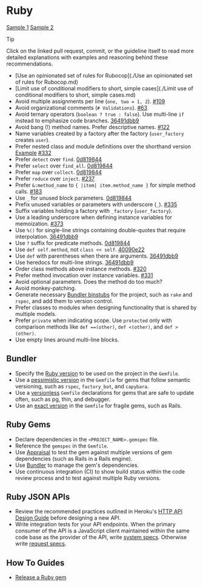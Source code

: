 # Ruby

[Sample 1](sample_1.rb) [Sample 2](sample_2.rb)

> [!TIP]
> Click on the linked pull request, commit, or the guideline itself to read more
> detailed explanations with examples and reasoning behind these recommendations.

- [Use an opinionated set of rules for Rubocop](./Use an opinionated set of rules for Rubocop.md)
- [Limit use of conditional modifiers to short, simple cases](./Limit use of conditional modifiers to short, simple cases.md)
- Avoid multiple assignments per line (`one, two = 1, 2`). [#109]
- Avoid organizational comments (`# Validations`). [#63]
- Avoid ternary operators (`boolean ? true : false`). Use multi-line `if`
  instead to emphasize code branches. [36491dbb9]
- Avoid bang (!) method names. Prefer descriptive names. [#122]
- Name variables created by a factory after the factory (`user_factory` creates
  `user`).
- Prefer nested class and module definitions over the shorthand version
  [Example](/ruby/sample_1.rb#L103) [#332]
- Prefer `detect` over `find`. [0d819844]
- Prefer `select` over `find_all`. [0d819844]
- Prefer `map` over `collect`. [0d819844]
- Prefer `reduce` over `inject`. [#237]
- Prefer `&:method_name` to `{ |item| item.method_name }` for simple method
  calls. [#183]
- Use `_` for unused block parameters. [0d819844]
- Prefix unused variables or parameters with underscore (`_`). [#335]
- Suffix variables holding a factory with `_factory` (`user_factory`).
- Use a leading underscore when defining instance variables for memoization.
  [#373]
- Use `%()` for single-line strings containing double-quotes that require
  interpolation. [36491dbb9]
- Use `?` suffix for predicate methods. [0d819844]
- Use `def self.method`, not `class << self`. [40090e22]
- Use `def` with parentheses when there are arguments. [36491dbb9]
- Use heredocs for multi-line strings. [36491dbb9]
- Order class methods above instance methods. [#320]
- Prefer method invocation over instance variables. [#331]
- Avoid optional parameters. Does the method do too much?
- Avoid monkey-patching.
- Generate necessary [Bundler binstubs] for the project, such as `rake` and
  `rspec`, and add them to version control.
- Prefer classes to modules when designing functionality that is shared by
  multiple models.
- Prefer `private` when indicating scope. Use `protected` only with comparison
  methods like `def ==(other)`, `def <(other)`, and `def >(other)`.
- Use empty lines around multi-line blocks.

[#63]: https://github.com/thoughtbot/guides/pull/63
[#109]: https://github.com/thoughtbot/guides/pull/109
[#122]: https://github.com/thoughtbot/guides/pull/122
[#183]: https://github.com/thoughtbot/guides/pull/183
[#237]: https://github.com/thoughtbot/guides/pull/237
[#320]: https://github.com/thoughtbot/guides/pull/320
[#331]: https://github.com/thoughtbot/guides/pull/331
[#332]: https://github.com/thoughtbot/guides/pull/332
[#335]: https://github.com/thoughtbot/guides/pull/335
[#373]: https://github.com/thoughtbot/guides/pull/373
[0d819844]: https://github.com/thoughtbot/guides/commit/0d819844
[36491dbb9]: https://github.com/thoughtbot/guides/commit/36491dbb9
[40090e22]: https://github.com/thoughtbot/guides/commit/40090e22
[bundler binstubs]: https://github.com/sstephenson/rbenv/wiki/Understanding-binstubs

## Bundler

- Specify the [Ruby version] to be used on the project in the `Gemfile`.
- Use a [pessimistic version] in the `Gemfile` for gems that follow semantic
  versioning, such as `rspec`, `factory_bot`, and `capybara`.
- Use a [versionless] `Gemfile` declarations for gems that are safe to update
  often, such as pg, thin, and debugger.
- Use an [exact version] in the `Gemfile` for fragile gems, such as Rails.

[ruby version]: http://bundler.io/v1.3/gemfile_ruby.html
[exact version]: http://thoughtbot.com/blog/a-healthy-bundle
[pessimistic version]: http://thoughtbot.com/blog/a-healthy-bundle
[versionless]: http://thoughtbot.com/blog/a-healthy-bundle

## Ruby Gems

- Declare dependencies in the `<PROJECT_NAME>.gemspec` file.
- Reference the `gemspec` in the `Gemfile`.
- Use [Appraisal] to test the gem against multiple versions of gem dependencies
  (such as Rails in a Rails engine).
- Use [Bundler] to manage the gem's dependencies.
- Use continuous integration (CI) to show build status within the code review
  process and to test against multiple Ruby versions.

[appraisal]: https://github.com/thoughtbot/appraisal
[bundler]: http://bundler.io

## Ruby JSON APIs

- Review the recommended practices outlined in Heroku's [HTTP API Design Guide]
  before designing a new API.
- Write integration tests for your API endpoints. When the primary consumer of
  the API is a JavaScript client maintained within the same code base as the
  provider of the API, write [system specs]. Otherwise write [request specs].

[http api design guide]: https://github.com/interagent/http-api-design
[system specs]: https://web.archive.org/web/20230131005307/https://relishapp.com/rspec/rspec-rails/docs/system-specs/system-spec
[request specs]: https://web.archive.org/web/20221207001104/https://www.relishapp.com/rspec/rspec-rails/docs/request-specs/request-spec

## How To Guides

- [Release a Ruby gem](./how-to/release_a_ruby_gem.md)
